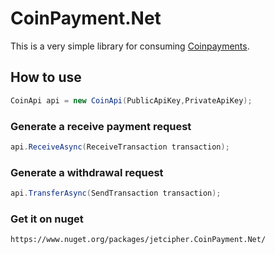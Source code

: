 
# CoinPayment.Net

This is a very simple library for consuming [Coinpayments](https://coinpayments.net).

## How to use

```c#
CoinApi api = new CoinApi(PublicApiKey,PrivateApiKey);
```

### Generate a receive payment request

```c#
api.ReceiveAsync(ReceiveTransaction transaction);
```

### Generate a withdrawal request

```c#
api.TransferAsync(SendTransaction transaction);
```

### Get it on nuget

`https://www.nuget.org/packages/jetcipher.CoinPayment.Net/`